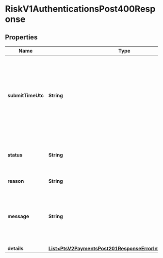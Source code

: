 
# RiskV1AuthenticationsPost400Response

## Properties
Name | Type | Description | Notes
------------ | ------------- | ------------- | -------------
**submitTimeUtc** | **String** | Time of request in UTC. Format: &#x60;YYYY-MM-DDThh:mm:ssZ&#x60; Example &#x60;2016-08-11T22:47:57Z&#x60; equals August 11, 2016, at 22:47:57 (10:47:57 p.m.). The &#x60;T&#x60; separates the date and the time. The &#x60;Z&#x60; indicates UTC.  |  [optional]
**status** | **String** | The status for payerAuthentication 400 setup calls. Possible values are: - INVALID_REQUEST  |  [optional]
**reason** | **String** | The reason of the status.  |  [optional]
**message** | **String** | The message describing the reason of the status. Value is: - Encountered a Payer Authentication problem. Payer could not be setup.  |  [optional]
**details** | [**List&lt;PtsV2PaymentsPost201ResponseErrorInformationDetails&gt;**](PtsV2PaymentsPost201ResponseErrorInformationDetails.md) |  |  [optional]



